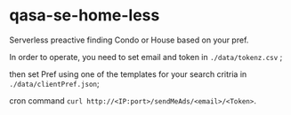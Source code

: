 # qasa-se-home-less

Serverless preactive finding Condo or House based on your pref. 

In order to operate, you need to set email and token in ```./data/tokenz.csv``` ; 

then set Pref using one of the templates for your search critria in ```./data/clientPref.json```;

cron command ```curl http://<IP:port>/sendMeAds/<email>/<Token>```.
